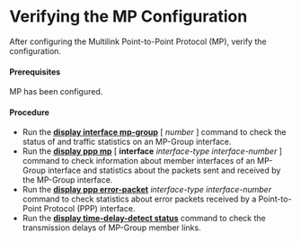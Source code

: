 Verifying the MP Configuration
==============================

After configuring the Multilink Point-to-Point Protocol (MP), verify the configuration.

#### Prerequisites

MP has been configured.


#### Procedure

* Run the [**display interface mp-group**](cmdqueryname=display+interface+mp-group) [ *number* ] command to check the status of and traffic statistics on an MP-Group interface.
* Run the [**display ppp mp**](cmdqueryname=display+ppp+mp) [ **interface** *interface-type* *interface-number* ] command to check information about member interfaces of an MP-Group interface and statistics about the packets sent and received by the MP-Group interface.
* Run the [**display ppp error-packet**](cmdqueryname=display+ppp+error-packet)  *interface-type* *interface-number* command to check statistics about error packets received by a Point-to-Point Protocol (PPP) interface.
* Run the [**display time-delay-detect status**](cmdqueryname=display+time-delay-detect+status) command to check the transmission delays of MP-Group member links.
